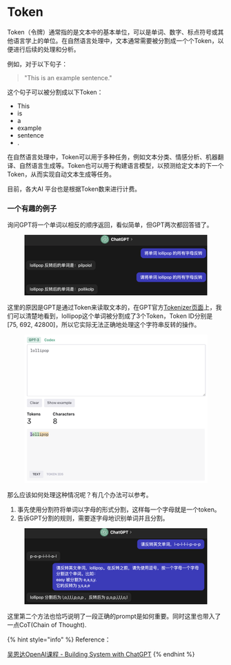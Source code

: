# Token

Token（令牌）通常指的是文本中的基本单位，可以是单词、数字、标点符号或其他语言学上的单位。在自然语言处理中，文本通常需要被分割成一个个Token，以便进行后续的处理和分析。

例如，对于以下句子：

> "This is an example sentence."

这个句子可以被分割成以下Token：

* This
* is
* a
* example
* sentence
* .

在自然语言处理中，Token可以用于多种任务，例如文本分类、情感分析、机器翻译、自然语言生成等。Token也可以用于构建语言模型，以预测给定文本的下一个Token，从而实现自动文本生成等任务。

目前，各大AI 平台也是根据Token数来进行计费。



### 一个有趣的例子

询问GPT将一个单词以相反的顺序返回，看似简单，但GPT两次都回答错了。

<figure><img src="../../.gitbook/assets/image (7).png" alt=""><figcaption></figcaption></figure>

这里的原因是GPT是通过Token来读取文本的，在GPT官方[Tokenizer页面](https://platform.openai.com/tokenizer)上，我们可以清楚地看到，lollipop这个单词被分割成了3个Token，Token ID分别是 \[75, 692, 42800]，所以它实际无法正确地处理这个字符串反转的操作。

<figure><img src="../../.gitbook/assets/image (2).png" alt=""><figcaption></figcaption></figure>

那么应该如何处理这种情况呢？有几个办法可以参考。

1. 事先使用分割符将单词以字母的形式分割，这样每一个字母就是一个token。
2. 告诉GPT分割的规则，需要逐字母地识别单词并且分割。

<figure><img src="../../.gitbook/assets/image (3).png" alt=""><figcaption></figcaption></figure>

这里第二个方法也恰巧说明了一段正确的prompt是如何重要。同时这里也带入了一点CoT(Chain of Thought).





{% hint style="info" %}
Reference：

[吴恩达OpenAI课程 - Building System with ChatGPT](https://www.deeplearning.ai/short-courses/building-systems-with-chatgpt/)
{% endhint %}
